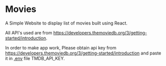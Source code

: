 # Movies
A Simple Website to display list of movies built using React.

All API's used are from https://developers.themoviedb.org/3/getting-started/introduction.

In order to make app work, Please obtain api key from https://developers.themoviedb.org/3/getting-started/introduction and paste it in [.env](https://github.com/Harishn28/movies/blob/master/.env) file TMDB_API_KEY.
